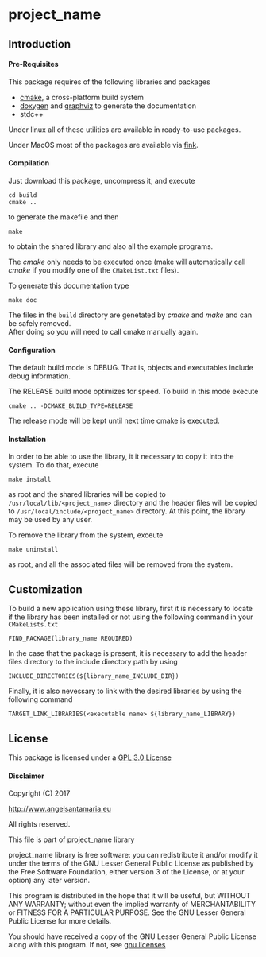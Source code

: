 # project_name 


## Introduction 

#### Pre-Requisites

This package requires of the following libraries and packages  

  * [cmake](http://www.cmake.org), a cross-platform build system
  * [doxygen](http://www.doxygen.org) and 
    [graphviz](http://www.graphviz.org) to generate the documentation
  * stdc++  

Under linux all of these utilities are available in ready-to-use packages.  

Under MacOS most of the packages are available via [fink](http://www.finkproject.org).  

#### Compilation

  Just download this package, uncompress it, and execute  

  `cd build`  
  `cmake ..`  

to generate the makefile and then  

  `make`  

to obtain the shared library and also all the example programs.  

The *cmake* only needs to be executed once (make will automatically call *cmake* 
if you modify one of the `CMakeList.txt` files).  

To generate this documentation type  

  `make doc`  

The files in the `build` directory are genetated by *cmake* and *make* 
and can be safely removed.  
After doing so you will need to call cmake manually again.  

#### Configuration  

The default build mode is DEBUG. That is, objects and executables include debug information.  

The RELEASE build mode optimizes for speed. To build in this mode execute  

  `cmake .. -DCMAKE_BUILD_TYPE=RELEASE`  

The release mode will be kept until next time cmake is executed.  

#### Installation

In order to be able to use the library, it it necessary to copy it into the system. 
To do that, execute  

  `make install`  

as root and the shared libraries will be copied to `/usr/local/lib/<project_name>` directory
and the header files will be copied to `/usr/local/include/<project_name>` directory. At 
this point, the library may be used by any user.  

To remove the library from the system, exceute  

  `make uninstall`  

as root, and all the associated files will be removed from the system.  

## Customization  

To build a new application using these library, first it is necessary to locate if the library
has been installed or not using the following command in your `CMakeLists.txt`  

  `FIND_PACKAGE(library_name REQUIRED)`  

In the case that the package is present, it is necessary to add the header files directory to
the include directory path by using  

  `INCLUDE_DIRECTORIES(${library_name_INCLUDE_DIR})`

Finally, it is also nevessary to link with the desired libraries by using the following command  

  `TARGET_LINK_LIBRARIES(<executable name> ${library_name_LIBRARY})`

## License

This package is licensed under a [GPL 3.0 License](http://www.gnu.org/licenses/gpl.html)

#### Disclaimer

Copyright (C) 2017  

http://www.angelsantamaria.eu  

All rights reserved.  

This file is part of project_name library  

project_name library is free software: you can redistribute it and/or modify
it under the terms of the GNU Lesser General Public License as published by
the Free Software Foundation, either version 3 of the License, or
at your option) any later version.  

This program is distributed in the hope that it will be useful,
but WITHOUT ANY WARRANTY; without even the implied warranty of
MERCHANTABILITY or FITNESS FOR A PARTICULAR PURPOSE.
See the GNU Lesser General Public License for more details.  

You should have received a copy of the GNU Lesser General Public License
along with this program.  If not, see [gnu licenses](http://www.gnu.org/licenses/)  



